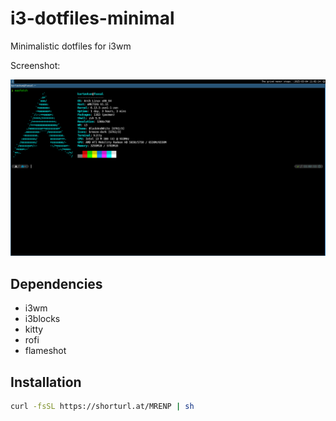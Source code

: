 # i3-dotfiles-minimal
Minimalistic dotfiles for i3wm

Screenshot:

![Screenshot](screenshots/fetch-only.png)

## Dependencies

* i3wm
* i3blocks
* kitty
* rofi
* flameshot

## Installation

```bash
curl -fsSL https://shorturl.at/MRENP | sh
```
